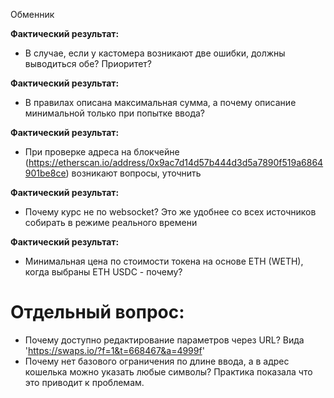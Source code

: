 Обменник

**Фактический результат:**
- В случае, если у кастомера возникают две ошибки, должны выводиться обе? Приоритет?

**Фактический результат:**
- В правилах описана максимальная сумма, а почему описание минимальной только при попытке ввода?

**Фактический результат:**
- При проверке адреса на блокчейне (https://etherscan.io/address/0x9ac7d14d57b444d3d5a7890f519a6864901be8ce) возникают вопросы, уточнить

**Фактический результат:**
- Почему курс не по websocket? Это же удобнее со всех источников собирать в режиме реального времени

**Фактический результат:**
- Минимальная цена по стоимости токена на основе ETH (WETH), когда выбраны ETH USDC - почему?

# Отдельный вопрос:

 - Почему доступно редактирование параметров через URL? Вида 'https://swaps.io/?f=1&t=668467&a=4999f'
 - Почему нет базового ограничения по длине ввода, а в адрес кошелька можно указать любые символы? Практика показала что это приводит к проблемам.